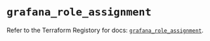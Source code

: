 # `grafana_role_assignment`

Refer to the Terraform Registory for docs: [`grafana_role_assignment`](https://registry.terraform.io/providers/grafana/grafana/3.16.0/docs/resources/role_assignment).
